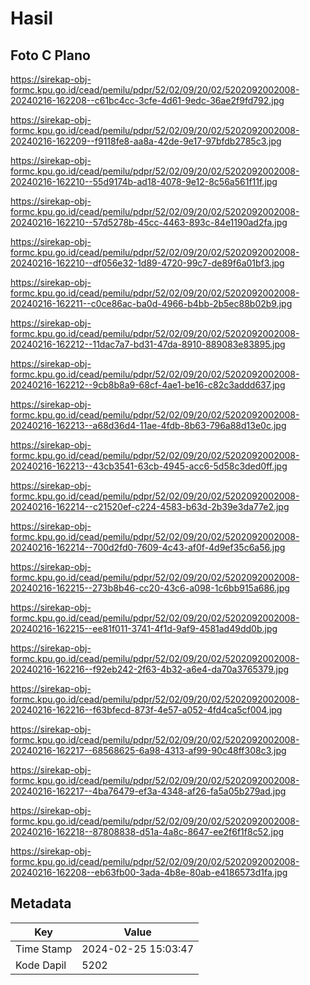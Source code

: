 # Hasil

## Foto C Plano

https://sirekap-obj-formc.kpu.go.id/cead/pemilu/pdpr/52/02/09/20/02/5202092002008-20240216-162208--c61bc4cc-3cfe-4d61-9edc-36ae2f9fd792.jpg

https://sirekap-obj-formc.kpu.go.id/cead/pemilu/pdpr/52/02/09/20/02/5202092002008-20240216-162209--f9118fe8-aa8a-42de-9e17-97bfdb2785c3.jpg

https://sirekap-obj-formc.kpu.go.id/cead/pemilu/pdpr/52/02/09/20/02/5202092002008-20240216-162210--55d9174b-ad18-4078-9e12-8c56a561f11f.jpg

https://sirekap-obj-formc.kpu.go.id/cead/pemilu/pdpr/52/02/09/20/02/5202092002008-20240216-162210--57d5278b-45cc-4463-893c-84e1190ad2fa.jpg

https://sirekap-obj-formc.kpu.go.id/cead/pemilu/pdpr/52/02/09/20/02/5202092002008-20240216-162210--df056e32-1d89-4720-99c7-de89f6a01bf3.jpg

https://sirekap-obj-formc.kpu.go.id/cead/pemilu/pdpr/52/02/09/20/02/5202092002008-20240216-162211--c0ce86ac-ba0d-4966-b4bb-2b5ec88b02b9.jpg

https://sirekap-obj-formc.kpu.go.id/cead/pemilu/pdpr/52/02/09/20/02/5202092002008-20240216-162212--11dac7a7-bd31-47da-8910-889083e83895.jpg

https://sirekap-obj-formc.kpu.go.id/cead/pemilu/pdpr/52/02/09/20/02/5202092002008-20240216-162212--9cb8b8a9-68cf-4ae1-be16-c82c3addd637.jpg

https://sirekap-obj-formc.kpu.go.id/cead/pemilu/pdpr/52/02/09/20/02/5202092002008-20240216-162213--a68d36d4-11ae-4fdb-8b63-796a88d13e0c.jpg

https://sirekap-obj-formc.kpu.go.id/cead/pemilu/pdpr/52/02/09/20/02/5202092002008-20240216-162213--43cb3541-63cb-4945-acc6-5d58c3ded0ff.jpg

https://sirekap-obj-formc.kpu.go.id/cead/pemilu/pdpr/52/02/09/20/02/5202092002008-20240216-162214--c21520ef-c224-4583-b63d-2b39e3da77e2.jpg

https://sirekap-obj-formc.kpu.go.id/cead/pemilu/pdpr/52/02/09/20/02/5202092002008-20240216-162214--700d2fd0-7609-4c43-af0f-4d9ef35c6a56.jpg

https://sirekap-obj-formc.kpu.go.id/cead/pemilu/pdpr/52/02/09/20/02/5202092002008-20240216-162215--273b8b46-cc20-43c6-a098-1c6bb915a686.jpg

https://sirekap-obj-formc.kpu.go.id/cead/pemilu/pdpr/52/02/09/20/02/5202092002008-20240216-162215--ee81f011-3741-4f1d-9af9-4581ad49dd0b.jpg

https://sirekap-obj-formc.kpu.go.id/cead/pemilu/pdpr/52/02/09/20/02/5202092002008-20240216-162216--f92eb242-2f63-4b32-a6e4-da70a3765379.jpg

https://sirekap-obj-formc.kpu.go.id/cead/pemilu/pdpr/52/02/09/20/02/5202092002008-20240216-162216--f63bfecd-873f-4e57-a052-4fd4ca5cf004.jpg

https://sirekap-obj-formc.kpu.go.id/cead/pemilu/pdpr/52/02/09/20/02/5202092002008-20240216-162217--68568625-6a98-4313-af99-90c48ff308c3.jpg

https://sirekap-obj-formc.kpu.go.id/cead/pemilu/pdpr/52/02/09/20/02/5202092002008-20240216-162217--4ba76479-ef3a-4348-af26-fa5a05b279ad.jpg

https://sirekap-obj-formc.kpu.go.id/cead/pemilu/pdpr/52/02/09/20/02/5202092002008-20240216-162218--87808838-d51a-4a8c-8647-ee2f6f1f8c52.jpg

https://sirekap-obj-formc.kpu.go.id/cead/pemilu/pdpr/52/02/09/20/02/5202092002008-20240216-162208--eb63fb00-3ada-4b8e-80ab-e4186573d1fa.jpg


## Metadata

| Key        | Value               |
| ---------- | ------------------- |
| Time Stamp | 2024-02-25 15:03:47 |
| Kode Dapil | 5202                |



